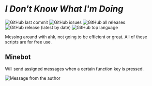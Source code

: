 # *I Don't Know What I'm Doing*
![GitHub last commit](https://img.shields.io/github/last-commit/LemonIsAHe/some-terrible-scripts) ![GitHub issues](https://img.shields.io/github/issues/LemonIsAHe/some-terrible-scripts) ![GitHub all releases](https://img.shields.io/github/downloads/LemonIsAHe/some-terrible-scripts/total) ![GitHub release (latest by date)](https://img.shields.io/github/v/release/LemonIsAHe/some-terrible-scripts) ![GitHub top language](https://img.shields.io/github/languages/top/LemonIsAHe/some-terrible-scripts) 

Messing around with ahk, not going to be efficient or great. All of these scripts are for free use.

## Minebot
Will send assigned messages when a certain function key is pressed.

![Message from the author](https://img.shields.io/badge/LemonIsAHe-random%20messages%20below-yellow)
